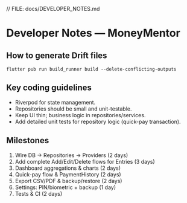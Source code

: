 // FILE: docs/DEVELOPER_NOTES.md
# Developer Notes — MoneyMentor

## How to generate Drift files
`flutter pub run build_runner build --delete-conflicting-outputs`

## Key coding guidelines
- Riverpod for state management.
- Repositories should be small and unit-testable.
- Keep UI thin; business logic in repositories/services.
- Add detailed unit tests for repository logic (quick-pay transaction).

## Milestones
1. Wire DB -> Repositories -> Providers (2 days)
2. Add complete Add/Edit/Delete flows for Entries (3 days)
3. Dashboard aggregations & charts (2 days)
4. Quick-pay flow & PaymentHistory (2 days)
5. Export CSV/PDF & backup/restore (2 days)
6. Settings: PIN/biometric + backup (1 day)
7. Tests & CI (2 days)

